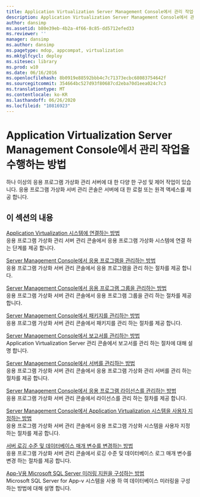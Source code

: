 ```yaml
---
title: Application Virtualization Server Management Console에서 관리 작업을 수행하는 방법
description: Application Virtualization Server Management Console에서 관리 작업을 수행하는 방법
author: dansimp
ms.assetid: b80e39eb-4b2a-4f66-8c85-dd5712efed33
ms.reviewer: ''
manager: dansimp
ms.author: dansimp
ms.pagetype: mdop, appcompat, virtualization
ms.mktglfcycl: deploy
ms.sitesec: library
ms.prod: w10
ms.date: 06/16/2016
ms.openlocfilehash: 8b0919e88592bbb4c7c71373ecbc68083754642f
ms.sourcegitcommit: 354664bc527d93f80687cd2eba70d1eea024c7c3
ms.translationtype: MT
ms.contentlocale: ko-KR
ms.lasthandoff: 06/26/2020
ms.locfileid: "10816923"
---
```

# Application Virtualization Server Management Console에서 관리 작업을 수행하는 방법


하나 이상의 응용 프로그램 가상화 관리 서버에 대 한 다양 한 구성 및 제어 작업이 있습니다. 응용 프로그램 가상화 서버 관리 콘솔은 서버에 대 한 로컬 또는 원격 액세스를 제공 합니다.

## 이 섹션의 내용


<a href="" id="how-to-connect-to-an-application-virtualization-system"></a>[Application Virtualization 시스템에 연결하는 방법](how-to-connect-to-an-application-virtualization-system.md)  
응용 프로그램 가상화 관리 서버 관리 콘솔에서 응용 프로그램 가상화 시스템에 연결 하는 단계를 제공 합니다.

<a href="" id="how-to-manage-applications-in-the-server-management-console"></a>[Server Management Console에서 응용 프로그램을 관리하는 방법](how-to-manage-applications-in-the-server-management-console.md)  
응용 프로그램 가상화 서버 관리 콘솔에서 응용 프로그램을 관리 하는 절차를 제공 합니다.

<a href="" id="how-to-manage-application-groups-in-the-server-management-console"></a>[Server Management Console에서 응용 프로그램 그룹을 관리하는 방법](how-to-manage-application-groups-in-the-server-management-console.md)  
응용 프로그램 가상화 서버 관리 콘솔에서 응용 프로그램 그룹을 관리 하는 절차를 제공 합니다.

<a href="" id="how-to-manage-packages-in-the-server-management-console"></a>[Server Management Console에서 패키지를 관리하는 방법](how-to-manage-packages-in-the-server-management-console.md)  
응용 프로그램 가상화 서버 관리 콘솔에서 패키지를 관리 하는 절차를 제공 합니다.

<a href="" id="how-to-manage-reports-in-the-server-management-console"></a>[Server Management Console에서 보고서를 관리하는 방법](how-to-manage-reports-in-the-server-management-console.md)  
Application Virtualization Server 관리 콘솔에서 보고서를 관리 하는 절차에 대해 설명 합니다.

<a href="" id="how-to-manage-servers-in-the-server-management-console"></a>[Server Management Console에서 서버를 관리하는 방법](how-to-manage-servers-in-the-server-management-console.md)  
응용 프로그램 가상화 서버 관리 콘솔에서 응용 프로그램 가상화 관리 서버를 관리 하는 절차를 제공 합니다.

<a href="" id="how-to-manage-application-licenses-in-the-server-management-console"></a>[Server Management Console에서 응용 프로그램 라이선스를 관리하는 방법](how-to-manage-application-licenses-in-the-server-management-console.md)  
응용 프로그램 가상화 서버 관리 콘솔에서 라이선스를 관리 하는 절차를 제공 합니다.

<a href="" id="how-to-customize-an-application-virtualization-system-in-the-server-management-console"></a>[Server Management Console에서 Application Virtualization 시스템을 사용자 지정하는 방법](how-to-customize-an-application-virtualization-system-in-the-server-management-console.md)  
응용 프로그램 가상화 서버 관리 콘솔에서 응용 프로그램 가상화 시스템을 사용자 지정 하는 절차를 제공 합니다.

<a href="" id="how-to-change-the-server-logging-level-and-the-database-parameters"></a>[서버 로깅 수준 및 데이터베이스 매개 변수를 변경하는 방법](how-to-change-the-server-logging-level-and-the-database-parameters.md)  
응용 프로그램 가상화 서버 관리 콘솔에서 로깅 수준 및 데이터베이스 로그 매개 변수를 변경 하는 절차를 제공 합니다.

<a href="" id="how-to-configure-microsoft-sql-server-mirroring-support-for-app-v"></a>[App-V용 Microsoft SQL Server 미러링 지원을 구성하는 방법](how-to-configure-microsoft-sql-server-mirroring-support-for-app-v.md)  
Microsoft SQL Server for App-v 시스템을 사용 하 여 데이터베이스 미러링을 구성 하는 방법에 대해 설명 합니다.

 

 





